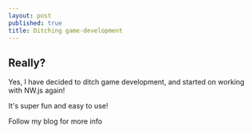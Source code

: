 ```yaml
---
layout: post
published: true
title: Ditching game-development
---
```


## Really?

Yes, I have decided to ditch game development, and started on working with NW.js again!

It's super fun and easy to use!

Follow my blog for more info
